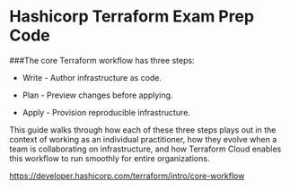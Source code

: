 # Hashicorp Terraform Exam Prep Code

###The core Terraform workflow has three steps:

  - Write - Author infrastructure as code.

  - Plan - Preview changes before applying.

  - Apply - Provision reproducible infrastructure.

This guide walks through how each of these three steps plays out in the context of working as an individual practitioner, how they evolve when a team is collaborating on infrastructure, and how Terraform Cloud enables this workflow to run smoothly for entire organizations.

https://developer.hashicorp.com/terraform/intro/core-workflow
